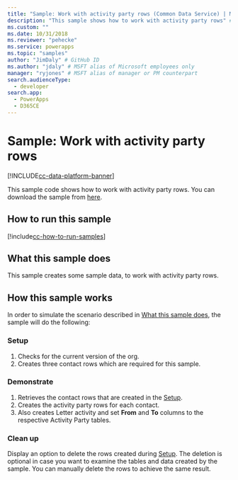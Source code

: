 ```yaml
---
title: "Sample: Work with activity party rows (Common Data Service) | Microsoft Docs" # Intent and product brand in a unique string of 43-59 chars including spaces
description: "This sample shows how to work with activity party rows" # 115-145 characters including spaces. This abstract displays in the search result.
ms.custom: ""
ms.date: 10/31/2018
ms.reviewer: "pehecke"
ms.service: powerapps
ms.topic: "samples"
author: "JimDaly" # GitHub ID
ms.author: "jdaly" # MSFT alias of Microsoft employees only
manager: "ryjones" # MSFT alias of manager or PM counterpart
search.audienceType: 
  - developer
search.app: 
  - PowerApps
  - D365CE
---
```

# Sample: Work with activity party rows

[!INCLUDE[cc-data-platform-banner](../../../../includes/cc-data-platform-banner.md)]

<!-- https://docs.microsoft.com/dynamics365/customer-engagement/developer/sample-work-activity-party-records -->

This sample code shows how to work with activity party rows. You can download the sample from [here](https://github.com/Microsoft/PowerApps-Samples/tree/master/cds/orgsvc/C%23/ActivityPartyRecords).

## How to run this sample

[!include[cc-how-to-run-samples](../../includes/cc-how-to-run-samples.md)]

## What this sample does

This sample creates some sample data, to work with activity party rows. 

## How this sample works

In order to simulate the scenario described in [What this sample does](#what-this-sample-does), the sample will do the following:

### Setup

1. Checks for the current version of the org.
1. Creates three contact rows which are required for this sample.


### Demonstrate

1. Retrieves the contact rows that are created in the [Setup](#setup). 
2. Creates the activity party rows for each contact.
3. Also creates Letter activity and set **From** and **To** columns to the respective Activity Party tables.

### Clean up

Display an option to delete the rows created during [Setup](#setup). The deletion is optional in case you want to examine the tables and data created by the sample. You can manually delete the rows to achieve the same result.

